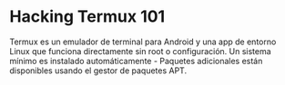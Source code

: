 # Hacking Termux 101

Termux es un emulador de terminal para Android y una app de entorno Linux que funciona directamente sin root o configuración. Un sistema mínimo es instalado automáticamente - Paquetes adicionales están disponibles usando el gestor de paquetes APT.

